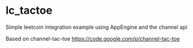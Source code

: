 lc_tactoe
=========

Simple leetcoin integration example using AppEngine and the channel api

Based on channel-tac-toe https://code.google.com/p/channel-tac-toe 